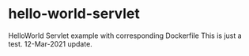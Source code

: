 # hello-world-servlet
HelloWorld Servlet example with corresponding Dockerfile
This is just a test.
12-Mar-2021 update.

